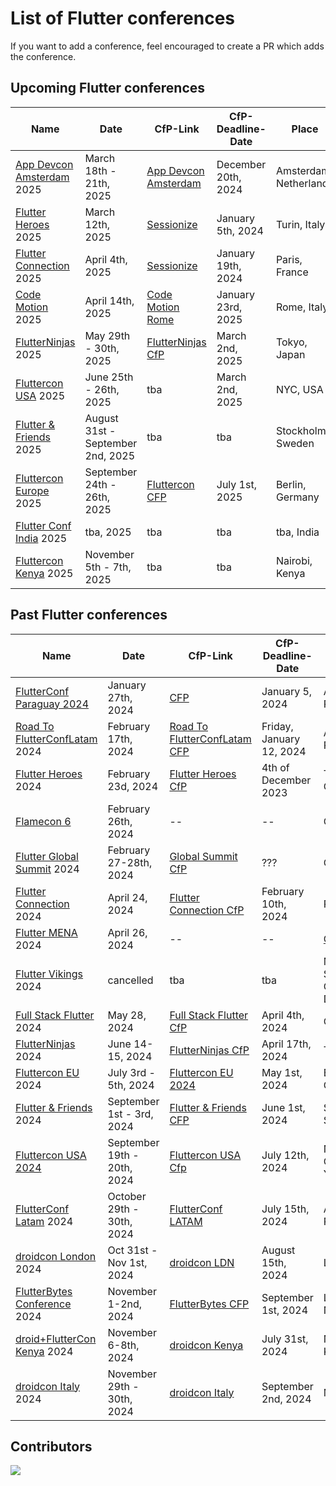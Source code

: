 # List of Flutter conferences

If you want to add a conference, feel encouraged to create a PR which adds the conference.

## Upcoming Flutter conferences

<!-- Make sure the table format is aligned and conferences are in chronological order :) -->

| Name                            | Date                             | CfP-Link                   | CfP-Deadline-Date   | Place                  | Aprox. Attendees |
| ------------------------------- | -------------------------------- | -------------------------- | ------------------- | ---------------------- | ---------------- |
| [App Devcon Amsterdam][36] 2025 | March 18th - 21th, 2025          | [App Devcon Amsterdam][37] | December 20th, 2024 | Amsterdam, Netherlands | 1000+            |
| [Flutter Heroes][46] 2025       | March 12th, 2025                 | [Sessionize][47]           | January 5th, 2024   | Turin, Italy           | ???              |
| [Flutter Connection][45] 2025   | April 4th, 2025                  | [Sessionize][44]           | January 19th, 2024  | Paris, France          | ???              |
| [Code Motion][41] 2025          | April 14th, 2025                 | [Code Motion Rome][42]     | January 23rd, 2025  | Rome, Italy            | ???              |
| [FlutterNinjas][5] 2025         | May 29th - 30th, 2025            | [FlutterNinjas CfP][40]    | March 2nd, 2025     | Tokyo, Japan           | ???              |
| [Fluttercon USA][48] 2025       | June 25th - 26th, 2025           | tba                        | March 2nd, 2025     | NYC, USA               | 500+             |
| [Flutter & Friends][9] 2025     | August 31st - September 2nd, 2025| tba                        | tba                 | Stockholm, Sweden      | 500+             |
| [Fluttercon Europe][34] 2025    | September 24th - 26th, 2025      | [Fluttercon CFP][43]       | July 1st, 2025      | Berlin, Germany        | 1000+            |
| [Flutter Conf India][15] 2025   | tba, 2025                        | tba                        | tba                 | tba, India             | 500-1000         |
| [Fluttercon Kenya][29] 2025     | November 5th - 7th, 2025         | tba                        | tba                 | Nairobi, Kenya         | 500+             |

## Past Flutter conferences

<!-- Make sure the table format is aligned and conferences are in chronological order :) -->

| Name                                | Date                        | CfP-Link                           | CfP-Deadline-Date        | Place                               | Aprox. Attendees |
| ----------------------------------- | --------------------------- | ---------------------------------- | ------------------------ | ----------------------------------- | ---------------- |
| [FlutterConf Paraguay 2024][38]     | January 27th, 2024          | [CFP][39]                          | January 5, 2024          | Asunción, Paraguay                  | 500-1000         |
| [Road To FlutterConfLatam][18] 2024 | February 17th, 2024         | [Road To FlutterConfLatam CFP][19] | Friday, January 12, 2024 | Arequipa, Perú                      | 500-1000         |
| [Flutter Heroes][20] 2024           | February 23d, 2024          | [Flutter Heroes CfP][21]           | 4th of December 2023     | Turin, Italy & Online               | ???              |
| [Flamecon 6][22]                    | February 26th, 2024         | --                                 | --                       | Online                              | 100 +            |
| [Flutter Global Summit][23] 2024    | February 27-28th, 2024      | [Global Summit CfP][24]            | ???                      | Online                              | 5000 +           |
| [Flutter Connection][25] 2024       | April 24, 2024              | [Flutter Connection CfP][26]       | February 10th, 2024      | Paris, France                       | ???              |
| [Flutter MENA][1] 2024              | April 26, 2024              | --                                 | --                       | [Online][27]                        |                  |
| [Flutter Vikings][17] 2024          | cancelled                   | tba                                | tba                      | Malmö, Sweden / Copenhagen, Denmark | 500 ?            |
| [Full Stack Flutter][3] 2024        | May 28, 2024                | [Full Stack Flutter CfP][4]        | April 4th, 2024          | Online                              | 1000+            |
| [FlutterNinjas][5] 2024             | June 14-15, 2024            | [FlutterNinjas CfP][6]             | April 17th, 2024         | Tokyo, Japan                        | ???              |
| [Fluttercon EU][7] 2024             | July 3rd - 5th, 2024        | [Fluttercon EU 2024][8]            | May 1st, 2024            | Berlin, Germany                     | 1000+            |
| [Flutter & Friends][9] 2024         | September 1st - 3rd, 2024   | [Flutter & Friends CFP][10]        | June 1st, 2024           | Stockholm, Sweden                   | 300+             |
| [Fluttercon USA 2024][11]           | September 19th - 20th, 2024 | [Fluttercon USA Cfp][30]           | July 12th, 2024          | New York City, New York             | 150+             |
| [FlutterConf Latam][13] 2024        | October 29th - 30th, 2024   | [FlutterConf LATAM][32]            | July 15th, 2024          | Arequipa, Perú                      | 300 - 500        |
| [droidcon London][14] 2024          | Oct 31st - Nov 1st, 2024    | [droidcon LDN][31]                 | August 15th, 2024        | London, UK                          | 1000+            |
| [FlutterBytes Conference][12] 2024  | November 1-2nd, 2024        | [FlutterBytes CFP][35]             | September 1st, 2024      | Lagos, Nigeria                      | 500+             |
| [droid+FlutterCon Kenya][29] 2024   | November 6-8th, 2024        | [droidcon Kenya][28]               | July 31st, 2024          | Nairobi, Kenya                      | 500+             |
| [droidcon Italy][16] 2024           | November 29th - 30th, 2024  | [droidcon Italy][33]               | September 2nd, 2024      | Milan, Italy                        | 500-1000         |

## Contributors

<a href="https://github.com/m-theis/flutter_conferences/graphs/contributors">
  <img src="https://contrib.rocks/image?repo=m-theis/flutter_conferences" />
</a>

[1]: https://fluttermena.com/
[2]: https://www.youtube.com/live/b4Mwa9W5vPA?si=4whxfqBVJkJcHZoO
[3]: https://fullstackflutter.dev
[4]: https://forms.gle/aYrcS3dJFZxQW3Eu6
[5]: https://flutterninjas.dev/
[6]: https://sessionize.com/flutterninjas-2024/
[7]: https://fluttercon.dev/
[8]: https://sessionize.com/flutterconeurope-2024/
[9]: https://www.flutterfriends.dev/
[10]: https://airtable.com/appAYMHfCGwzg7bxu/shrSoAdprf4WMGpdY
[11]: https://flutterconusa.dev/
[12]: https://www.flutterbytesconf.com/
[13]: https://flutterconflatam.dev/
[14]: https://london.droidcon.com/
[15]: https://flutterconf.in/home
[16]: https://it.droidcon.com/2024/
[17]: https://fluttervikings.com/
[18]: https://peru.flutterconflatam.dev
[19]: https://forms.gle/wRYhGjMNk9e8rvVo8
[20]: https://flutterheroes.com/
[21]: https://papers.synesthesia.it/flutter-heroes-2024/cfp
[22]: https://flame-engine.org/flamecon
[23]: https://events.geekle.us/flutter
[24]: https://docs.google.com/forms/d/e/1FAIpQLScbZEiHXQRRjebkPQM87cisJdkibaD2qd3nRdMiADmP5129Ww/viewform
[25]: https://flutterconnection.io/
[26]: https://flutterconnection.io/cfp
[27]: https://www.youtube.com/live/b4Mwa9W5vPA?si=4whxfqBVJkJcHZoO
[28]: https://sessionize.com/droidcon-kenya-2024
[29]: https://flutterconke.dev/
[30]: https://sessionize.com/fluttercon-usa-2024/
[31]: https://sessionize.com/droidcon-london-2024
[32]: https://docs.google.com/forms/d/e/1FAIpQLSdRTv56rTr_P1LidHu6xc2GtTcgpVs6pAGiKdRy68wFdicIcg/viewform
[33]: https://papers.synesthesia.it/droidcon-2024/cfp
[34]: https://www.droidcon.com/events/fluttercon-europe-2025/
[35]: https://sessionize.com/flutterbytes-conference-2024
[36]: https://appdevcon.nl/
[37]: https://sessionize.com/appdevcon-2025/
[38]: https://gdg.community.dev/events/details/google-gdg-encarnacion-presents-flutterconf-paraguay-2024/
[39]: https://shorturl.at/zBDM2
[40]: https://sessionize.com/flutterninjas-2025/
[41]: https://conferences.codemotion.com/rome2025/
[42]: https://sessionize.com/codemotion-rome-2025/
[43]: https://sessionize.com/fluttercon-europe-2025/
[44]: https://sessionize.com/flutter-connection-2025
[45]: https://flutterconnection.io/
[46]: https://flutterheroes.com/2025/
[47]: https://papers.synesthesia.it/fh-2025/cfp
[48]: https://flutterconusa.dev/

